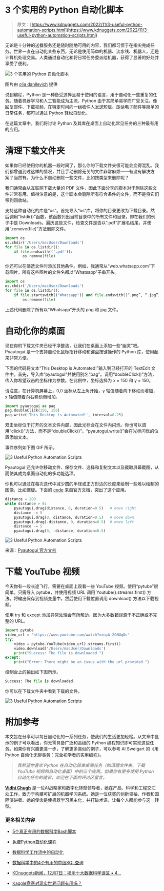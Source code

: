# 3 个实用的 Python 自动化脚本

> 原文：[https://www.kdnuggets.com/2022/11/3-useful-python-automation-scripts.html](https://www.kdnuggets.com/2022/11/3-useful-python-automation-scripts.html)

无论是十分钟的送餐服务还是随时随地可用的内容，我们都习惯于在指尖完成任务。世界一直在自动化某些东西，无论是使用简单的机器、流水线、机器人，还是计算机处理交易。人类通过自动化和将日常任务委派给机器，获得了显著的好处并享受了便利。

![3 个实用的 Python 自动化脚本](../Images/6205c665caf2cb3f4bf1ddf4114a9211.png)

图片由 [olia danilevich](https://www.pexels.com/photo/two-men-looking-at-a-laptop-4974920/) 提供

说到编程，Python 是一种备受追捧且易于使用的语言，用于自动化一些重复的任务。随着机器学习和人工智能成为主流，Python 由于其简单易学而广受关注。像回复邮件、下载视频、在特定时间向一组收件人发送短信、朗读电子邮件等简单的日常任务，都可以通过 Python 轻松自动化。

在这篇文章中，我们将讨论 Python 及其库在桌面上自动化常见任务的三种最有用的应用。

# 清理下载文件夹

如果你已经使用你的机器一段时间了，那么你的下载文件夹很可能会变得混乱。我们都曾遇到过这样的情况，并且手动删除无关的文件非常麻烦——有没有解决方案？当然有。为什么不自动删除一些文件，比如按类型来删除呢？

我们通常会从互联网下载大量的 PDF 文件，因此下面分享的脚本对于删除这些文件非常有用。值得注意的是，这个脚本会删除所有符合条件的文件，而不是将它们移到回收站。

支持这种自动化的库是“os”。首先导入“os”库。将你的目录更改为下载目录。然后调用“listdir()”函数，该函数列出当前目录中的所有文件和目录，即在我们的例子中是 Downloads。遍历这些文件，检查文件是否以“.pdf”扩展名结尾，并使用“.remove(file)”方法删除文件。

```py
import os
os.chdir('/Users/macUser/Downloads')
for file in os.listdir():
    if file.endswith(('.pdf')):
        os.remove(file)
```

你还可以在筛选文件时添加其他条件。例如，我通常从“web.whatsapp.com”下载图片，所有这些图片的文件名都以“Whatsapp”子串开头。

```py
import os
os.chdir('/Users/macUser/Downloads')
for file in os.listdir():
    if file.startswith(("Whatsapp")) and file.endswith((“.png”, “.jpg”)):
        os.remove(file)
```

上述代码删除了所有以“Whatsapp”开头的 png 和 jpg 文件。

# 自动化你的桌面

现在你的下载文件夹已经干净整洁，让我们在桌面上添加一些“幽灵”吧。Pyautogui 是一个支持自动化鼠标指针移动和键盘按键操作的 Python 库，使用起来非常方便。

下面的代码将文本“This Desktop is Automated!”输入到已经打开的 TextEdit 文件中。首先，导入库“pyautogui”并使用别名“pag”。调用“doubleClick()”方法，传入你希望双击的坐标作为参数。在此例中，坐标选择为 x = 150 和 y = 150。

请注意，在计算机屏幕上，0,0 坐标从左上角开始，y 轴值随着向下移动而增加，x 轴值随着向右移动而增加。

```py
import pyautogui as pag
pag.doubleClick(150, 150)
pag.write('This Desktop is Automated!', interval=0.25)
```

双击坐标位于打开的文本文件内部，因此光标会在文件内闪烁。你也可以调用“click()”方法，而不是“doubleClick()”。“pyautogui.write()”会在光标闪烁的位置添加文本。

事件序列如下图 GIF 所示。

![3 Useful Python Automation Scripts](../Images/a6d4225f87107496eecb65f2a812052b.png)

Pyautogui 还允许你移动文件、保存文件、选择和复制文本以及截取屏幕截图，从而使其成为桌面自动化的多功能选项。

你也可以通过在每次迭代中减少圆的半径或正方形边的长度来绘制一些难以绘制的图像，比如螺旋。下面的 [code](https://pyautogui.readthedocs.io/en/latest/) 来自官方文档，突出了这个应用。

```py
distance = 200
while distance > 0:
    pyautogui.drag(distance, 0, duration=0.5)   # move right
    distance -= 5
    pyautogui.drag(0, distance, duration=0.5)   # move down
    pyautogui.drag(-distance, 0, duration=0.5)  # move left
    distance -= 5
    pyautogui.drag(0, -distance, duration=0.5)
```

![3 Useful Python Automation Scripts](../Images/bc7efaeb92ed56c6e5770d9d6a72400f.png)

来源：[Pyautogui 官方文档](https://pyautogui.readthedocs.io/en/latest/)

# 下载 YouTube 视频

今天你有一段长途飞行，需要在桌面上观看一些 YouTube 视频。使用“pytube”很简单。只需导入 pytube，并使用视频 URL 调用 Youtube().streams.first() 方法。将输出保存到视频变量中，然后使用下载位置调用 download() 方法以下载视频。

使用 try 和 except 添加异常处理会有所帮助，因为大多数错误源于不正确或不完整的 URL。

```py
import pytube
video_url = 'https://www.youtube.com/watch?v=npA-2ONUqOc'
try:
    video = pytube.YouTube(video_url).streams.first()  
    video.download('/Users/macUser/Downloads')  
    print("Success: The file is downloaded.")
except:
    print("Error: There might be an issue with the url provided.")
```

控制台上的输出如下图所示。

```py
Success: The file is downloaded.
```

你可以在下载文件夹中看到下载的文件。

![3 Useful Python Automation Scripts](../Images/d3cb1a904a86125ee666c28168fe9025.png)

# 附加参考

本文旨在分享可以每日自动化的一系列任务，使我们的生活更加轻松。从文章中显示的例子可以看出，你无需具备广泛和高级的 Python 编程知识即可实现这些任务。如果你有兴趣更进一步，了解更多类似的例子，可以参考 Al Sweigart 的《用 Python 自动化无聊事务：完全初学者的实用编程》。

> *我希望你喜欢 Python 在自动化简单桌面任务（如清理文件夹、下载 YouTube 视频和自动化桌面）中的三个应用。如果你有更多使用 Python 自动化任务的建议，欢迎在下面的评论区留言。*

**[Vidhi Chugh](https://vidhi-chugh.medium.com/)** 是一位AI战略家和数字化转型领导者，她在产品、科学和工程交汇处工作，致力于构建可扩展的机器学习系统。她是一位获奖的创新领袖、作者和国际演讲者。她的使命是使机器学习民主化，并打破术语，让每个人都能参与这一转型。

### 更多相关内容

+   [5个真正有用的数据科学Bash脚本](https://www.kdnuggets.com/2023/02/bash-scripts-data-science.html)

+   [免费Python自动化课程](https://www.kdnuggets.com/2022/07/free-automate-python-course.html)

+   [数据科学工作流中的自动化](https://www.kdnuggets.com/2023/03/automation-data-science-workflows.html)

+   [数据科学中的4个有用的中级SQL查询](https://www.kdnuggets.com/2022/12/4-useful-intermediate-sql-queries-data-science.html)

+   [KDnuggets新闻，12月7日：揭示十大数据科学误区 • 4…](https://www.kdnuggets.com/2022/n47.html)

+   [Kaggle竞赛对现实世界问题有用吗？](https://www.kdnuggets.com/are-kaggle-competitions-useful-for-real-world-problems)

